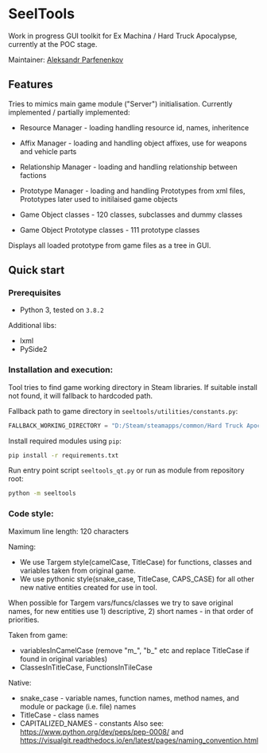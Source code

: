 # SeelTools

Work in progress GUI toolkit for Ex Machina / Hard Truck Apocalypse, currently at the POC stage.

Maintainer: [Aleksandr Parfenenkov](mailto:work.zvetkov@gmail.com)

## Features
Tries to mimics main game module ("Server") initialisation.
Currently implemented / partially implemented:
* Resource Manager - loading handling resource id, names, inheritence
* Affix Manager - loading and handling object affixes, use for weapons and vehicle parts
* Relationship Manager - loading and handling relationship between factions
* Prototype Manager - loading and handling Prototypes from xml files, Prototypes later used to initilaised game objects

* Game Object classes - 120 classes, subclasses and dummy classes
* Game Object Prototype classes - 111 prototype classes

Displays all loaded prototype from game files as a tree in GUI.

## Quick start

### Prerequisites

* Python 3, tested on `3.8.2`

Additional libs:
* lxml
* PySide2


### Installation and execution:

Tool tries to find game working directory in Steam libraries. If suitable install not found, it will fallback to hardcoded path.

Fallback path to game directory in `seeltools/utilities/constants.py`:
```py
FALLBACK_WORKING_DIRECTORY = "D:/Steam/steamapps/common/Hard Truck Apocalypse"
```

Install required modules using `pip`:
```bash
pip install -r requirements.txt
```

Run entry point script `seeltools_qt.py` or run as module from repository root:
```bash
python -m seeltools
```

### Code style:
Maximum line length: 120 characters

Naming:
* We use Targem style(camelCase, TitleCase) for functions, classes and variables taken from original game.
* We use pythonic style(snake_case, TitleCase, CAPS_CASE) for all other new native entities created for use in tool.

When possible for Targem vars/funcs/classes we try to save original names, for new entities use 1) descriptive, 2) short names  - in that order of priorities.
 
 Taken from game:
 * variablesInCamelCase (remove "m_", "b_" etc and replace TitleCase if found in original variables)
 * ClassesInTitleCase, FunctionsInTileCase
 
 Native:
* snake_case - variable names, function names, method names, and module or package (i.e. file) names
* TitleCase - class names
* CAPITALIZED_NAMES - constants 
Also see: https://www.python.org/dev/peps/pep-0008/ and https://visualgit.readthedocs.io/en/latest/pages/naming_convention.html
